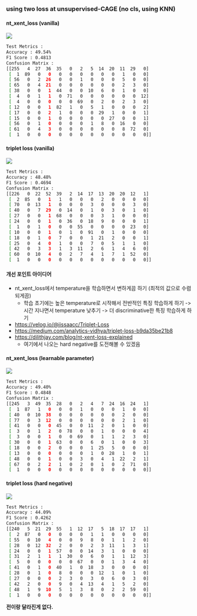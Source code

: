 ### using two loss at unsupervised-CAGE (no cls, using KNN) 
#### nt_xent_loss (vanilla)
<img src="./unsupervised_nt_xent_KNN/embedding_analysis/split_embeddings.png">

```sh
Test Metrics :
Accuracy : 49.54%
F1 Score : 0.4813
Confusion Matrix :
[[255   4  27  36  35   0   2   5  14  20  11  29   0]
 [  1  89   0   0   0   0   0   0   0   0   1   0   0]
 [ 56   0   2  26   0   0   1   0   0   0   5   0   0]
 [ 65   0   4  21   0   0   0   0   0   0   2   3   0]
 [ 38   0   0   1  44   0   0  10   6   0   1   0   0]
 [  4   0   1   1   0  71   0   0   0   0   0   0  12]
 [  4   0   0   0   0   0  69   0   2   0   2   3   0]
 [ 12   0   0   1  82   1   0   5   1   0   0   0   2]
 [ 17   0   0   2   1   0   0   0  29   1   0   0   1]
 [ 15   0   0   1   0   0   0   0   0  27   0   0   1]
 [ 56   0   1   0   0   0   0   1   8   0  16   0   0]
 [ 61   0   4   3   0   0   0   0   0   0   8  72   0]
 [  1   0   0   0   0   0   0   0   0   0   0   0   0]]
```

#### triplet loss (vanilla)
<img src="./unsupervised_triplet_KNN/embedding_analysis/split_embeddings.png">

```sh
Test Metrics :
Accuracy : 48.48%
F1 Score : 0.4694
Confusion Matrix :
[[226   0  22  52  39   2  14  17  13  20  20  12   1]
 [  2  85   0   1   1   0   0   0   2   0   0   0   0]
 [ 70   0  13   1   0   0   0   3   0   0   0   3   0]
 [ 40   0   7  29   0  14   0   1   0   3   0   1   0]
 [ 27   0   0   1  68   0   0   0   3   1   0   0   0]
 [ 24   0   0   1   0  36   0  18   9   0   0   0   1]
 [  1   0   1   0   0   0  55   0   0   0   0  23   0]
 [ 10   0   0   1   0   1   0  91   0   1   0   0   0]
 [ 18   0   1   0   7   0   0   1  21   2   0   0   1]
 [ 25   0   4   0   1   0   0   7   0   5   1   1   0]
 [ 42   0   3   3   1   3  11   2   6   1   4   6   0]
 [ 60   0  10   4   0   2   7   4   1   7   1  52   0]
 [  1   0   0   0   0   0   0   0   0   0   0   0   0]]
 ```

#### 개선 포인트 아이디어
- nt_xent_loss에서 temperature을 학습하면서 변하게끔 하기 (최적의 값으로 수렴되게끔)
    - 학습 초기에는 높은 temperature로 시작해서 전반적인 특징 학습하게 하기 -> 시간 지나면서 temperature 낮추기 -> 더 discriminative한 특징 학습하게 하기
- https://velog.io/@iissaacc/Triplet-Loss
- https://medium.com/analytics-vidhya/triplet-loss-b9da35be21b8
- https://dilithjay.com/blog/nt-xent-loss-explained
    - 여기에서 나오는 hard negative를 도전해볼 수 있겠음

#### nt_xent_loss (learnable parameter)
<img src="./unsupervised_nt_xent_improved_KNN/embedding_analysis/split_embeddings.png">

```sh
Test Metrics :
Accuracy : 49.40%
F1 Score : 0.4848
Confusion Matrix :
[[245   3  49  35  28   0   2   4   7  24  16  24   1]
 [  1  87   1   0   0   0   1   0   0   0   1   0   0]
 [ 40   0  10  38   0   0   0   0   0   0   2   0   0]
 [ 77   0   3  12   0   0   0   0   0   0   2   1   0]
 [ 41   0   0   0  45   0   0  11   2   0   1   0   0]
 [  3   0   1   2   0  78   0   0   1   0   0   0   4]
 [  3   0   0   1   0   0  69   0   1   1   2   3   0]
 [ 30   0   0   1  63   0   0   6   0   1   0   0   3]
 [ 18   0   0   2   0   0   0   1  25   5   0   0   0]
 [ 13   0   0   0   0   0   0   1   0  28   1   0   1]
 [ 48   0   0   1   0   0   3   0   4   1  22   2   1]
 [ 67   0   2   2   1   0   2   0   1   0   2  71   0]
 [  1   0   0   0   0   0   0   0   0   0   0   0   0]]
 ```

 #### triplet loss (hard negative)
<img src="./unsupervised_triplet_improved_KNN/embedding_analysis/split_embeddings.png">

```sh
Test Metrics :
Accuracy : 44.09%
F1 Score : 0.4262
Confusion Matrix :
[[240   5  21  29  55   1  12  17   5  18  17  17   1]
 [  2  87   0   0   0   0   0   1   1   0   0   0   0]
 [ 55   0  10   4   0   0   9   8   0   1   1   2   0]
 [ 28   0  12  32   2   0   0   2   3  11   1   3   1]
 [ 24   0   0   1  57   0   0  14   3   1   0   0   0]
 [ 31   2   1   1   1  30   0   6   0   1   1  12   3]
 [  5   0   0   0   0   0  67   0   0   1   3   4   0]
 [ 41   0   1   0  40   1   0  18   3   0   0   0   0]
 [ 28   0   1   0   8   0   0   0  12   1   0   1   0]
 [ 27   0   0   0   2   3   0   3   0   6   0   3   0]
 [ 42   2   0   0   9   0   4  13   4   1   5   2   0]
 [ 48   1   9  10   5   1   3   8   0   2   2  59   0]
 [  1   0   0   0   0   0   0   0   0   0   0   0   0]]
 ```

<b>전이랑 달라진게 없다.</b>